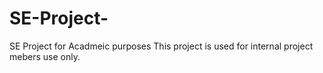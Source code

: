 # SE-Project-
SE Project for Acadmeic purposes
This project is used for internal project mebers use only. 
